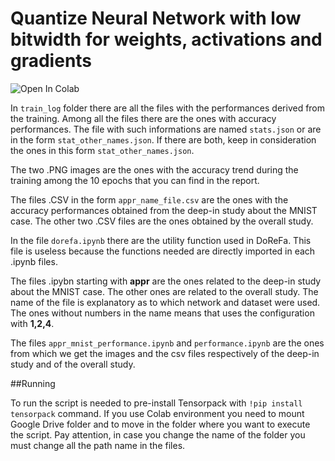 # Quantize Neural Network with low bitwidth for weights, activations and gradients
![Open In Colab](https://colab.research.google.com/assets/colab-badge.svg)

In `train_log` folder there are all the files with the performances derived from the training. Among all the files there are the ones with accuracy performances. The file with such informations are named `stats.json` or are in the form `stat_other_names.json`. If there are both, keep in consideration the ones in this form `stat_other_names.json`.

The two .PNG images are the ones with the accuracy trend during the training among the 10 epochs that you can find in the report.

The files .CSV in the form `appr_name_file.csv` are the ones with the accuracy performances obtained from the deep-in study about the MNIST case. The other two .CSV files are the ones obtained by the overall study.

In the file `dorefa.ipynb` there are the utility function used in DoReFa. This file is useless because the functions needed are directly imported in each .ipynb files.

The files .ipybn starting with **appr** are the ones related to the deep-in study about the MNIST case. The other ones are related to the overall study. The name of the file is explanatory as to which network and dataset were used. The ones without numbers in the name means that uses the configuration with **1,2,4**.

The files `appr_mnist_performance.ipynb` and `performance.ipynb` are the ones from which we get the images and the csv files respectively of the deep-in study and of the overall study.

##Running

To run the script is needed to pre-install Tensorpack with `!pip install tensorpack` command. If you use Colab environment you need to mount Google Drive folder and to move in the folder where you want to execute the script. Pay attention, in case you change the name of the folder you must change all the path name in the files. 
